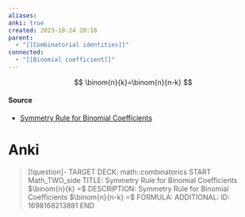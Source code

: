 ```yaml
---
aliases: 
anki: true
created: 2023-10-24 20:18
parent:
  - "[[Combinatorial identities]]"
connected:
  - "[[Binomial coefficient]]"
---
```

$$
\binom{n}{k}=\binom{n}{n-k}
$$

#### Source
- [Symmetry Rule for Binomial Coefficients](https://proofwiki.org/wiki/Symmetry_Rule_for_Binomial_Coefficients "Symmetry Rule for Binomial Coefficients")


# Anki
> [!question]-
TARGET DECK: math::combinatorics
START
Math_TWO_side
TITLE: Symmetry Rule for Binomial Coefficients $\binom{n}{k} =$
DESCRIPTION: Symmetry Rule for Binomial Coefficients $\binom{n}{n-k} =$
FORMULA: 
ADDITIONAL:
ID: 1698168213881
END









